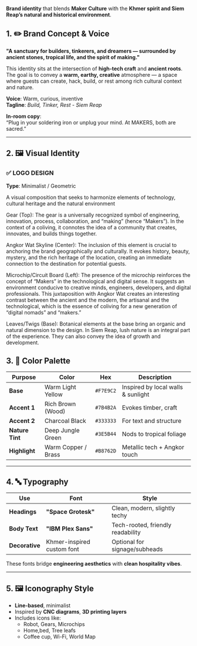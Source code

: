 **Brand identity** that blends **Maker Culture** with the **Khmer spirit and Siem Reap’s natural and historical environment**.

## **1\. ✏️ Brand Concept & Voice**

**"A sanctuary for builders, tinkerers, and dreamers — surrounded by ancient stones, tropical life, and the spirit of making."**

This identity sits at the intersection of **high-tech craft** and **ancient roots**. The goal is to convey a **warm, earthy, creative** atmosphere — a space where guests can create, hack, build, or rest among rich cultural context and nature.

**Voice**: Warm, curious, inventive  
**Tagline**: *Build, Tinker, Rest \- Siem Reap*

**In-room copy**:  
“Plug in your soldering iron or unplug your mind. At MAKERS, both are sacred.”

---

## **2\. 🖼️ Visual Identity**

### **✅ LOGO DESIGN**

**Type**: Minimalist / Geometric

A visual composition that seeks to harmonize elements of technology, cultural heritage and the natural environment

Gear (Top): The gear is a universally recognized symbol of engineering, innovation, process, collaboration, and “making” (hence “Makers”). In the context of a coliving, it connotes the idea of ​​a community that creates, innovates, and builds things together.

Angkor Wat Skyline (Center): The inclusion of this element is crucial to anchoring the brand geographically and culturally. It evokes history, beauty, mystery, and the rich heritage of the location, creating an immediate connection to the destination for potential guests.

Microchip/Circuit Board (Left): The presence of the microchip reinforces the concept of “Makers” in the technological and digital sense. It suggests an environment conducive to creative minds, engineers, developers, and digital professionals. This juxtaposition with Angkor Wat creates an interesting contrast between the ancient and the modern, the artisanal and the technological, which is the essence of coliving for a new generation of “digital nomads” and “makers.”

Leaves/Twigs (Base): Botanical elements at the base bring an organic and natural dimension to the design. In Siem Reap, lush nature is an integral part of the experience. They can also convey the idea of ​​growth and development.

## **3\. 🎨 Color Palette**

| Purpose | Color | Hex | Description |
| ----- | ----- | ----- | ----- |
| **Base** | Warm Light Yellow | `#F7E9C2` | Inspired by local walls & sunlight |
| **Accent 1** | Rich Brown (Wood) | `#7B4B2A` | Evokes timber, craft |
| **Accent 2** | Charcoal Black | `#333333` | For text and structure |
| **Nature Tint** | Deep Jungle Green | `#3E5B44` | Nods to tropical foliage |
| **Highlight** | Warm Copper / Brass | `#B8762D` | Metallic tech \+ Angkor touch |

---

## **4\. 🔤 Typography**

| Use | Font | Style |
| ----- | ----- | ----- |
| **Headings** | **"Space Grotesk"** | Clean, modern, slightly techy |
| **Body Text** | **"IBM Plex Sans"** | Tech-rooted, friendly readability |
| **Decorative** | Khmer-inspired custom font | Optional for signage/subheads |

These fonts bridge **engineering aesthetics** with **clean hospitality vibes**.

---

## **5\. 🖼️ Iconography Style**

* **Line-based**, minimalist  
* Inspired by **CNC diagrams**, **3D printing layers**  
* Includes icons like:  
  * Robot, Gears, Microchips  
  * Home,bed, Tree leafs  
  * Coffee cup, Wi-Fi, World Map

